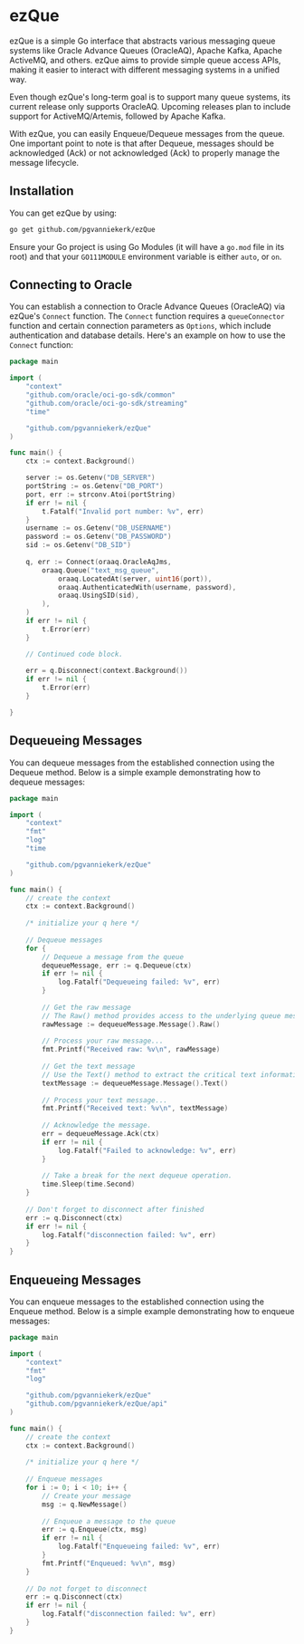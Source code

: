 # ezQue

ezQue is a simple Go interface that abstracts various messaging queue systems like Oracle Advance Queues (OracleAQ), Apache Kafka, Apache ActiveMQ, and others. ezQue aims to provide simple queue access APIs, making it easier to interact with different messaging systems in a unified way.

Even though ezQue's long-term goal is to support many queue systems, its current release only supports OracleAQ. Upcoming releases plan to include support for ActiveMQ/Artemis, followed by Apache Kafka.

With ezQue, you can easily Enqueue/Dequeue messages from the queue. One important point to note is that after Dequeue, messages should be acknowledged (Ack) or not acknowledged (Ack) to properly manage the message lifecycle.

## Installation

You can get ezQue by using:

```sh
go get github.com/pgvanniekerk/ezQue
```

Ensure your Go project is using Go Modules (it will have a `go.mod` file in its root) and that your `GO111MODULE` environment variable is either `auto`, or `on`.

## Connecting to Oracle

You can establish a connection to Oracle Advance Queues (OracleAQ) via ezQue's `Connect` function. The `Connect` function requires a `queueConnector` function and certain connection parameters as `Options`, which include authentication and database details. Here's an example on how to use the `Connect` function:

```go
package main

import (
    "context"
    "github.com/oracle/oci-go-sdk/common"
    "github.com/oracle/oci-go-sdk/streaming"
    "time"

    "github.com/pgvanniekerk/ezQue"
)

func main() {
    ctx := context.Background()

    server := os.Getenv("DB_SERVER")
    portString := os.Getenv("DB_PORT")
    port, err := strconv.Atoi(portString)
    if err != nil {
        t.Fatalf("Invalid port number: %v", err)
    }
    username := os.Getenv("DB_USERNAME")
    password := os.Getenv("DB_PASSWORD")
    sid := os.Getenv("DB_SID")
    
    q, err := Connect(oraaq.OracleAqJms,
        oraaq.Queue("text_msg_queue",
            oraaq.LocatedAt(server, uint16(port)),
            oraaq.AuthenticatedWith(username, password),
            oraaq.UsingSID(sid),
        ),
    )
    if err != nil {
        t.Error(err)
    }

    // Continued code block.
	
    err = q.Disconnect(context.Background())
    if err != nil {
        t.Error(err)
    }

}
```

## Dequeueing Messages

You can dequeue messages from the established connection using the Dequeue method. Below is a simple example demonstrating how to dequeue messages:

```go
package main

import (
	"context"
	"fmt"
	"log"
	"time

	"github.com/pgvanniekerk/ezQue"
)

func main() {
    // create the context
    ctx := context.Background()
    
    /* initialize your q here */
    
    // Dequeue messages
    for {
        // Dequeue a message from the queue
        dequeueMessage, err := q.Dequeue(ctx)
        if err != nil {
            log.Fatalf("Dequeueing failed: %v", err)
        }
    
        // Get the raw message
        // The Raw() method provides access to the underlying queue message implementation.
        rawMessage := dequeueMessage.Message().Raw()
    
        // Process your raw message...
        fmt.Printf("Received raw: %v\n", rawMessage)
    
        // Get the text message
        // Use the Text() method to extract the critical text information from the message
        textMessage := dequeueMessage.Message().Text()
    
        // Process your text message...
        fmt.Printf("Received text: %v\n", textMessage)
    
        // Acknowledge the message.
        err = dequeueMessage.Ack(ctx)
        if err != nil {
            log.Fatalf("Failed to acknowledge: %v", err)
        }
    
        // Take a break for the next dequeue operation.
        time.Sleep(time.Second)
    }
    
    // Don't forget to disconnect after finished
    err := q.Disconnect(ctx)
    if err != nil {
        log.Fatalf("disconnection failed: %v", err)
    }
}
```

## Enqueueing Messages

You can enqueue messages to the established connection using the Enqueue method. Below is a simple example demonstrating how to enqueue messages:

```go
package main

import (
	"context"
	"fmt"
	"log"

	"github.com/pgvanniekerk/ezQue"
	"github.com/pgvanniekerk/ezQue/api"
)

func main() {
    // create the context
    ctx := context.Background()
    
    /* initialize your q here */
    
    // Enqueue messages
    for i := 0; i < 10; i++ {
        // Create your message
        msg := q.NewMessage()
        
        // Enqueue a message to the queue
        err := q.Enqueue(ctx, msg)
        if err != nil {
            log.Fatalf("Enqueueing failed: %v", err)
        }
        fmt.Printf("Enqueued: %v\n", msg)
    }
    
    // Do not forget to disconnect
    err := q.Disconnect(ctx)
    if err != nil {
        log.Fatalf("disconnection failed: %v", err)
    }
}
```